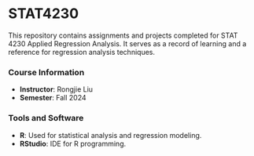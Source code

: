 # STAT4230
This repository contains assignments and projects completed for STAT 4230 Applied Regression Analysis. It serves as a record of learning and a reference for regression analysis techniques.

### Course Information
- **Instructor**: Rongjie Liu
- **Semester**: Fall 2024

### Tools and Software
- **R**: Used for statistical analysis and regression modeling.
- **RStudio**: IDE for R programming.
